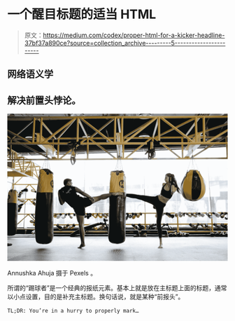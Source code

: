 # 一个醒目标题的适当 HTML

> 原文：<https://medium.com/codex/proper-html-for-a-kicker-headline-37bf37a890ce?source=collection_archive---------5----------------------->

## 网络语义学

## 解决前置头悖论。

![](img/209a7050c2e0c43f0a9dfdc6d9cf98ff.png)

Annushka Ahuja 摄于 Pexels 。

所谓的“踢球者”是一个经典的报纸元素。基本上就是放在主标题上面的标题，通常以小点设置，目的是补充主标题。换句话说，就是某种“前报头”。

```
TL;DR: You’re in a hurry to properly mark…
```